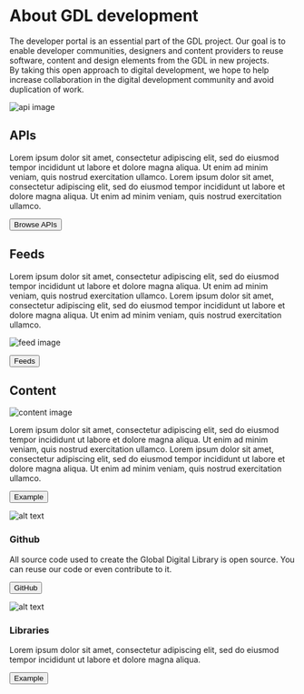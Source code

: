 <cover>

# About GDL development

The developer portal is an essential part of the GDL project. Our goal is to enable developer communities, designers and content providers to reuse software, content and design elements from the GDL in new projects.\
By taking this open approach to digital development, we hope to help increase collaboration in the digital development community and avoid duplication of work.

</cover>

<section>

![api image](/images/rose.png)

## APIs

Lorem ipsum dolor sit amet, consectetur adipiscing elit, sed do eiusmod tempor incididunt ut labore et dolore magna aliqua. Ut enim ad minim veniam, quis nostrud exercitation ullamco. Lorem ipsum dolor sit amet, consectetur adipiscing elit, sed do eiusmod tempor incididunt ut labore et dolore magna aliqua. Ut enim ad minim veniam, quis nostrud exercitation ullamco.

<button to="/browse">Browse APIs</button>

</section>

<section invert="yes">

## Feeds

Lorem ipsum dolor sit amet, consectetur adipiscing elit, sed do eiusmod tempor incididunt ut labore et dolore magna aliqua. Ut enim ad minim veniam, quis nostrud exercitation ullamco. Lorem ipsum dolor sit amet, consectetur adipiscing elit, sed do eiusmod tempor incididunt ut labore et dolore magna aliqua. Ut enim ad minim veniam, quis nostrud exercitation ullamco.

![feed image](/images/philly.png)

<button to="/feeds">Feeds</button>

</section>
<section>

## Content

![content image](/images/panico.png)

Lorem ipsum dolor sit amet, consectetur adipiscing elit, sed do eiusmod tempor incididunt ut labore et dolore magna aliqua. Ut enim ad minim veniam, quis nostrud exercitation ullamco. Lorem ipsum dolor sit amet, consectetur adipiscing elit, sed do eiusmod tempor incididunt ut labore et dolore magna aliqua. Ut enim ad minim veniam, quis nostrud exercitation ullamco.

<button to="/example">Example</button>

</section>

<grid>
<griditem divider="yes">

<gridheader>

![alt text](/images/github.svg)

### Github

</gridheader>

All source code used to create the Global Digital Library is open source. You can reuse our code or even contribute to it.

<button href="https://github.com/GlobalDigitalLibraryio">GitHub</button>

</griditem>
<griditem>
<gridheader>

![alt text](/images/librarybooks.svg)

### Libraries

</gridheader>

Lorem ipsum dolor sit amet, consectetur adipiscing elit, sed do eiusmod tempor incididunt ut labore et dolore magna aliqua.

<button to="/example">Example</button>
</griditem>
</grid>
